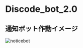 # Discode_bot_2.0

## 通知ボット作動イメージ
![noticebot](https://github.com/HALRINSKEY/Discode_bot_2.0/assets/50315416/7d0e22b4-1978-44e7-b374-2aa5374bddc0)
